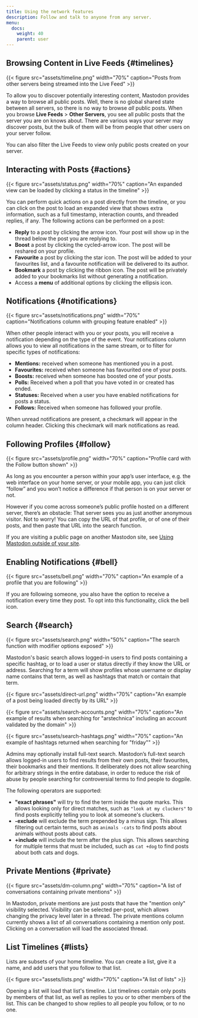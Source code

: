 ```yaml
---
title: Using the network features
description: Follow and talk to anyone from any server.
menu:
  docs:
    weight: 40
    parent: user
---
```


## Browsing Content in Live Feeds {#timelines}

{{< figure src="assets/timeline.png" width="70%" caption="Posts from other servers being streamed into the Live Feed" >}}

To allow you to discover potentially interesting content, Mastodon provides a way to browse all public posts. Well, there is no global shared state between all servers, so there is no way to browse _all_ public posts. When you browse **Live Feeds** > **Other Servers**, you see all public posts that the server you are on knows about. There are various ways your server may discover posts, but the bulk of them will be from people that other users on your server follow.

You can also filter the Live Feeds to view only public posts created on your server.

## Interacting with Posts {#actions}

{{< figure src="assets/status.png" width="70%" caption="An expanded view can be loaded by clicking a status in the timeline" >}}

You can perform quick actions on a post directly from the timeline, or you can click on the post to load an expanded view that shows extra information, such as a full timestamp, interaction counts, and threaded replies, if any. The following actions can be performed on a post:

* **Reply** to a post by clicking the arrow icon. Your post will show up in the thread below the post you are replying to.
* **Boost** a post by clicking the cycled-arrow icon. The post will be reshared on your profile.
* **Favourite** a post by clicking the star icon. The post will be added to your favourites list, and a favourite notification will be delivered to its author.
* **Bookmark** a post by clicking the ribbon icon. The post will be privately added to your bookmarks list without generating a notification.
* Access a **menu** of additional options by clicking the ellipsis icon.

## Notifications {#notifications}

{{< figure src="assets/notifications.png" width="70%" caption="Notifications column with grouping feature enabled" >}}

When other people interact with you or your posts, you will receive a notification depending on the type of the event. Your notifications column allows you to view all notifications in the same stream, or to filter for specific types of notifications:

* **Mentions:** received when someone has mentioned you in a post.
* **Favourites:** received when someone has favourited one of your posts.
* **Boosts:** received when someone has boosted one of your posts.
* **Polls:** Received when a poll that you have voted in or created has ended.
* **Statuses:** Received when a user you have enabled notifications for posts a status.
* **Follows:** Received when someone has followed your profile.

When unread notifications are present, a checkmark will appear in the column header. Clicking this checkmark will mark notifications as read.

## Following Profiles {#follow}

{{< figure src="assets/profile.png" width="70%" caption="Profile card with the Follow button shown" >}}

As long as you encounter a person within your app’s user interface, e.g. the web interface on your home server, or your mobile app, you can just click “follow” and you won’t notice a difference if that person is on your server or not.

However if you come across someone’s public profile hosted on a different server, there’s an obstacle: That server sees you as just another anonymous visitor. Not to worry! You can copy the URL of that profile, or of one of their posts, and then paste that URL into the search function.

If you are visiting a public page on another Mastodon site, see [Using Mastodon outside of your site](../external/#interact).

## Enabling Notifications {#bell}

{{< figure src="assets/bell.png" width="70%" caption="An example of a profile that you are following" >}}

If you are following someone, you also have the option to receive a notification every time they post. To opt into this functionality, click the bell icon.

## Search {#search}

{{< figure src="assets/search.png" width="50%" caption="The search function with modifier options exposed" >}}

Mastodon's basic search allows logged-in users to find posts containing a specific hashtag, or to load a user or status directly if they know the URL or address. Searching for a term will show profiles whose username or display name contains that term, as well as hashtags that match or contain that term.

{{< figure src="assets/direct-url.png" width="70%" caption="An example of a post being loaded directly by its URL" >}}

{{< figure src="assets/search-accounts.png" width="70%" caption="An example of results when searching for &quot;arstechnica&quot; including an account validated by the domain" >}}

{{< figure src="assets/search-hashtags.png" width="70%" caption="An example of hashtags returned when searching for &quot;friday&quot;" >}}

Admins may optionally install full-text search. Mastodon’s full-text search allows logged-in users to find results from their own posts, their favourites, their bookmarks and their mentions. It deliberately does not allow searching for arbitrary strings in the entire database, in order to reduce the risk of abuse by people searching for controversial terms to find people to dogpile.

The following operators are supported:

* **"exact phrases"** will try to find the term inside the quote marks. This allows looking only for direct matches, such as `"look at my cluckers"` to find posts explicitly telling you to look at someone's cluckers.
* **-exclude** will exclude the term prepended by a minus sign. This allows filtering out certain terms, such as `animals -cats` to find posts about animals without posts about cats.
* **+include** will include the term after the plus sign. This allows searching for multiple terms that must be included, such as `cat +dog` to find posts about both cats and dogs.

## Private Mentions {#private}

{{< figure src="assets/dm-column.png" width="70%" caption="A list of conversations containing private mentions" >}}

In Mastodon, private mentions are just posts that have the "mention only" visibility selected. Visibility can be selected per-post, which allows changing the privacy level later in a thread. The private mentions column currently shows a list of all conversations containing a mention only post. Clicking on a conversation will load the associated thread.

## List Timelines {#lists}

Lists are subsets of your home timeline. You can create a list, give it a name, and add users that you follow to that list.

{{< figure src="assets/lists.png" width="70%" caption="A list of lists" >}}

Opening a list will load that list's timeline. List timelines contain only posts by members of that list, as well as replies to you or to other members of the list. This can be changed to show replies to all people you follow, or to no one.